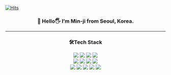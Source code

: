 
[![Hits](https://hits.seeyoufarm.com/api/count/incr/badge.svg?url=https%3A%2F%2Fgithub.com%2FMinn-ji%2Fhit-counter&count_bg=%2379C83D&title_bg=%23555555&icon=&icon_color=%23E7E7E7&title=hits&edge_flat=false)](https://hits.seeyoufarm.com)
<div align="center">
  <h3>🌱 Hello🖐 I’m Min-ji from Seoul, Korea.</h3>
  <hr>
  <h3>🛠️Tech Stack</h3>
<!-- **Language**<br> -->
  <img src="https://img.shields.io/badge/pytorch-EE4C2C?style=flat-square&logo=pytorch&logoColor=white"/><a></a>
  <img src="https://img.shields.io/badge/tensorflow-FF6F00?style=flat-square&logo=tensorflow&logoColor=white"/>
  <img src="https://img.shields.io/badge/keras-D00000?style=flat-square&logo=keras&logoColor=white"/>
  <img src="https://img.shields.io/badge/scikit learn-F7931E?style=flat-square&logo=scikitlearn&logoColor=white"/><br>
  <img src="https://img.shields.io/badge/huggingface-FFD21E?style=flat-square&logo=huggingface&logoColor=black"/>
  <img src="https://img.shields.io/badge/Git-F05032?style=flat-square&logo=Git&logoColor=white"/>
  <img src="https://img.shields.io/badge/mysql-4479A1?style=flat-square&logo=mysql&logoColor=white"/>
  <img src="https://img.shields.io/badge/Python-3776AB?style=flat-square&logo=Python&logoColor=white"/><br>
  <img src="https://img.shields.io/badge/vue.js-4FC08D?style=flat-square&logo=vuedotjs&logoColor=white"/>
  <img src="https://img.shields.io/badge/Django-092E20?style=flat-square&logo=Django&logoColor=white"/>
  <img src="https://img.shields.io/badge/pycharm-000000?style=flat-square&logo=pycharm&logoColor=white"/>
  <img src="https://img.shields.io/badge/W&B-FFBE00?style=flat-square&logo=weightsandbiases&logoColor=black"/>
  <img src="https://img.shields.io/badge/notion-000000?style=flat-square&logo=Notion&logoColor=white"/>
</div>

<!-- ![Anurag's GitHub stats](https://github-readme-stats.vercel.app/api?username=anuraghazra&show_icons=true&theme=dracula) -->

